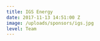 ```yaml
---
title: IGS Energy
date: 2017-11-13 14:51:00 Z
image: /uploads/sponsors/igs.jpg
level: Team
---
```


